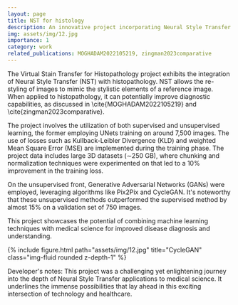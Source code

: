 ```yaml
---
layout: page
title: NST for histology
description: An innovative project incorporating Neural Style Transfer concepts for use in histopathology.
img: assets/img/12.jpg
importance: 1
category: work
related_publications: MOGHADAM2022105219, zingman2023comparative
---
```


The Virtual Stain Transfer for Histopathology project exhibits the integration of Neural Style Transfer (NST) with histopathology. NST allows the re-styling of images to mimic the stylistic elements of a reference image. When applied to histopathology, it can potentially improve diagnostic capabilities, as discussed in \cite{MOGHADAM2022105219} and \cite{zingman2023comparative}.

The project involves the utilization of both supervised and unsupervised learning, the former employing UNets training on around 7,500 images. The use of losses such as Kullback-Leibler Divergence (KLD) and weighted Mean Square Error (MSE) are implemented during the training phase. The project data includes large 3D datasets (&sim;250 GB), where chunking and normalization techniques were experimented on that led to a 10% improvement in the training loss.

On the unsupervised front, Generative Adversarial Networks (GANs) were employed, leveraging algorithms like Pix2Pix and CycleGAN. It's noteworthy that these unsupervised methods outperformed the supervised method by almost 15% on a validation set of 750 images.
  
This project showcases the potential of combining machine learning techniques with medical science for improved disease diagnosis and understanding.

{% include figure.html path="assets/img/12.jpg" title="CycleGAN" class="img-fluid rounded z-depth-1" %}

Developer's notes: This project was a challenging yet enlightening journey into the depth of Neural Style Transfer applications to medical science. It underlines the immense possibilities that lay ahead in this exciting intersection of technology and healthcare.